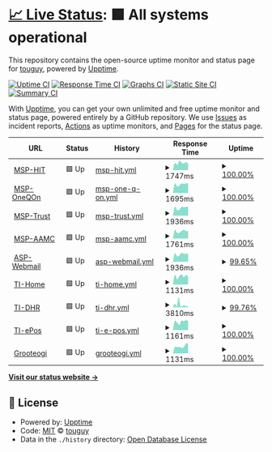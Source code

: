 # [📈 Live Status](https://demo.upptime.js.org): <!--live status--> **🟩 All systems operational**

This repository contains the open-source uptime monitor and status page for [touguy](https://demo.upptime.js.org), powered by [Upptime](https://github.com/upptime/upptime).

[![Uptime CI](https://github.com/touguy/uptime/workflows/Uptime%20CI/badge.svg)](https://github.com/touguy/uptime/actions?query=workflow%3A%22Uptime+CI%22)
[![Response Time CI](https://github.com/touguy/uptime/workflows/Response%20Time%20CI/badge.svg)](https://github.com/touguy/uptime/actions?query=workflow%3A%22Response+Time+CI%22)
[![Graphs CI](https://github.com/touguy/uptime/workflows/Graphs%20CI/badge.svg)](https://github.com/touguy/uptime/actions?query=workflow%3A%22Graphs+CI%22)
[![Static Site CI](https://github.com/touguy/uptime/workflows/Static%20Site%20CI/badge.svg)](https://github.com/touguy/uptime/actions?query=workflow%3A%22Static+Site+CI%22)
[![Summary CI](https://github.com/touguy/uptime/workflows/Summary%20CI/badge.svg)](https://github.com/touguy/uptime/actions?query=workflow%3A%22Summary+CI%22)

With [Upptime](https://upptime.js.org), you can get your own unlimited and free uptime monitor and status page, powered entirely by a GitHub repository. We use [Issues](https://github.com/touguy/uptime/issues) as incident reports, [Actions](https://github.com/touguy/uptime/actions) as uptime monitors, and [Pages](https://demo.upptime.js.org) for the status page.

<!--start: status pages-->
<!-- This summary is generated by Upptime (https://github.com/upptime/upptime) -->
<!-- Do not edit this manually, your changes will be overwritten -->
<!-- prettier-ignore -->
| URL | Status | History | Response Time | Uptime |
| --- | ------ | ------- | ------------- | ------ |
| <img alt="" src="https://icons.duckduckgo.com/ip3/hit.hanati.co.kr.ico" height="13"> [MSP-HIT](https://hit.hanati.co.kr/) | 🟩 Up | [msp-hit.yml](https://github.com/touguy/uptime/commits/HEAD/history/msp-hit.yml) | <details><summary><img alt="Response time graph" src="./graphs/msp-hit/response-time-week.png" height="20"> 1747ms</summary><br><a href="https://demo.upptime.js.org/history/msp-hit"><img alt="Response time 1873" src="https://img.shields.io/endpoint?url=https%3A%2F%2Fraw.githubusercontent.com%2Ftouguy%2Fuptime%2FHEAD%2Fapi%2Fmsp-hit%2Fresponse-time.json"></a><br><a href="https://demo.upptime.js.org/history/msp-hit"><img alt="24-hour response time 1584" src="https://img.shields.io/endpoint?url=https%3A%2F%2Fraw.githubusercontent.com%2Ftouguy%2Fuptime%2FHEAD%2Fapi%2Fmsp-hit%2Fresponse-time-day.json"></a><br><a href="https://demo.upptime.js.org/history/msp-hit"><img alt="7-day response time 1747" src="https://img.shields.io/endpoint?url=https%3A%2F%2Fraw.githubusercontent.com%2Ftouguy%2Fuptime%2FHEAD%2Fapi%2Fmsp-hit%2Fresponse-time-week.json"></a><br><a href="https://demo.upptime.js.org/history/msp-hit"><img alt="30-day response time 1897" src="https://img.shields.io/endpoint?url=https%3A%2F%2Fraw.githubusercontent.com%2Ftouguy%2Fuptime%2FHEAD%2Fapi%2Fmsp-hit%2Fresponse-time-month.json"></a><br><a href="https://demo.upptime.js.org/history/msp-hit"><img alt="1-year response time 1906" src="https://img.shields.io/endpoint?url=https%3A%2F%2Fraw.githubusercontent.com%2Ftouguy%2Fuptime%2FHEAD%2Fapi%2Fmsp-hit%2Fresponse-time-year.json"></a></details> | <details><summary><a href="https://demo.upptime.js.org/history/msp-hit">100.00%</a></summary><a href="https://demo.upptime.js.org/history/msp-hit"><img alt="All-time uptime 99.75%" src="https://img.shields.io/endpoint?url=https%3A%2F%2Fraw.githubusercontent.com%2Ftouguy%2Fuptime%2FHEAD%2Fapi%2Fmsp-hit%2Fuptime.json"></a><br><a href="https://demo.upptime.js.org/history/msp-hit"><img alt="24-hour uptime 100.00%" src="https://img.shields.io/endpoint?url=https%3A%2F%2Fraw.githubusercontent.com%2Ftouguy%2Fuptime%2FHEAD%2Fapi%2Fmsp-hit%2Fuptime-day.json"></a><br><a href="https://demo.upptime.js.org/history/msp-hit"><img alt="7-day uptime 100.00%" src="https://img.shields.io/endpoint?url=https%3A%2F%2Fraw.githubusercontent.com%2Ftouguy%2Fuptime%2FHEAD%2Fapi%2Fmsp-hit%2Fuptime-week.json"></a><br><a href="https://demo.upptime.js.org/history/msp-hit"><img alt="30-day uptime 99.95%" src="https://img.shields.io/endpoint?url=https%3A%2F%2Fraw.githubusercontent.com%2Ftouguy%2Fuptime%2FHEAD%2Fapi%2Fmsp-hit%2Fuptime-month.json"></a><br><a href="https://demo.upptime.js.org/history/msp-hit"><img alt="1-year uptime 99.67%" src="https://img.shields.io/endpoint?url=https%3A%2F%2Fraw.githubusercontent.com%2Ftouguy%2Fuptime%2FHEAD%2Fapi%2Fmsp-hit%2Fuptime-year.json"></a></details>
| <img alt="" src="https://icons.duckduckgo.com/ip3/oneqon.hanati.co.kr.ico" height="13"> [MSP-OneQOn](https://oneqon.hanati.co.kr/) | 🟩 Up | [msp-one-q-on.yml](https://github.com/touguy/uptime/commits/HEAD/history/msp-one-q-on.yml) | <details><summary><img alt="Response time graph" src="./graphs/msp-one-q-on/response-time-week.png" height="20"> 1695ms</summary><br><a href="https://demo.upptime.js.org/history/msp-one-q-on"><img alt="Response time 1836" src="https://img.shields.io/endpoint?url=https%3A%2F%2Fraw.githubusercontent.com%2Ftouguy%2Fuptime%2FHEAD%2Fapi%2Fmsp-one-q-on%2Fresponse-time.json"></a><br><a href="https://demo.upptime.js.org/history/msp-one-q-on"><img alt="24-hour response time 1841" src="https://img.shields.io/endpoint?url=https%3A%2F%2Fraw.githubusercontent.com%2Ftouguy%2Fuptime%2FHEAD%2Fapi%2Fmsp-one-q-on%2Fresponse-time-day.json"></a><br><a href="https://demo.upptime.js.org/history/msp-one-q-on"><img alt="7-day response time 1695" src="https://img.shields.io/endpoint?url=https%3A%2F%2Fraw.githubusercontent.com%2Ftouguy%2Fuptime%2FHEAD%2Fapi%2Fmsp-one-q-on%2Fresponse-time-week.json"></a><br><a href="https://demo.upptime.js.org/history/msp-one-q-on"><img alt="30-day response time 1933" src="https://img.shields.io/endpoint?url=https%3A%2F%2Fraw.githubusercontent.com%2Ftouguy%2Fuptime%2FHEAD%2Fapi%2Fmsp-one-q-on%2Fresponse-time-month.json"></a><br><a href="https://demo.upptime.js.org/history/msp-one-q-on"><img alt="1-year response time 1852" src="https://img.shields.io/endpoint?url=https%3A%2F%2Fraw.githubusercontent.com%2Ftouguy%2Fuptime%2FHEAD%2Fapi%2Fmsp-one-q-on%2Fresponse-time-year.json"></a></details> | <details><summary><a href="https://demo.upptime.js.org/history/msp-one-q-on">100.00%</a></summary><a href="https://demo.upptime.js.org/history/msp-one-q-on"><img alt="All-time uptime 99.92%" src="https://img.shields.io/endpoint?url=https%3A%2F%2Fraw.githubusercontent.com%2Ftouguy%2Fuptime%2FHEAD%2Fapi%2Fmsp-one-q-on%2Fuptime.json"></a><br><a href="https://demo.upptime.js.org/history/msp-one-q-on"><img alt="24-hour uptime 100.00%" src="https://img.shields.io/endpoint?url=https%3A%2F%2Fraw.githubusercontent.com%2Ftouguy%2Fuptime%2FHEAD%2Fapi%2Fmsp-one-q-on%2Fuptime-day.json"></a><br><a href="https://demo.upptime.js.org/history/msp-one-q-on"><img alt="7-day uptime 100.00%" src="https://img.shields.io/endpoint?url=https%3A%2F%2Fraw.githubusercontent.com%2Ftouguy%2Fuptime%2FHEAD%2Fapi%2Fmsp-one-q-on%2Fuptime-week.json"></a><br><a href="https://demo.upptime.js.org/history/msp-one-q-on"><img alt="30-day uptime 100.00%" src="https://img.shields.io/endpoint?url=https%3A%2F%2Fraw.githubusercontent.com%2Ftouguy%2Fuptime%2FHEAD%2Fapi%2Fmsp-one-q-on%2Fuptime-month.json"></a><br><a href="https://demo.upptime.js.org/history/msp-one-q-on"><img alt="1-year uptime 99.93%" src="https://img.shields.io/endpoint?url=https%3A%2F%2Fraw.githubusercontent.com%2Ftouguy%2Fuptime%2FHEAD%2Fapi%2Fmsp-one-q-on%2Fuptime-year.json"></a></details>
| <img alt="" src="https://icons.duckduckgo.com/ip3/www.hanatrust.com.ico" height="13"> [MSP-Trust](https://www.hanatrust.com/) | 🟩 Up | [msp-trust.yml](https://github.com/touguy/uptime/commits/HEAD/history/msp-trust.yml) | <details><summary><img alt="Response time graph" src="./graphs/msp-trust/response-time-week.png" height="20"> 1936ms</summary><br><a href="https://demo.upptime.js.org/history/msp-trust"><img alt="Response time 2132" src="https://img.shields.io/endpoint?url=https%3A%2F%2Fraw.githubusercontent.com%2Ftouguy%2Fuptime%2FHEAD%2Fapi%2Fmsp-trust%2Fresponse-time.json"></a><br><a href="https://demo.upptime.js.org/history/msp-trust"><img alt="24-hour response time 2172" src="https://img.shields.io/endpoint?url=https%3A%2F%2Fraw.githubusercontent.com%2Ftouguy%2Fuptime%2FHEAD%2Fapi%2Fmsp-trust%2Fresponse-time-day.json"></a><br><a href="https://demo.upptime.js.org/history/msp-trust"><img alt="7-day response time 1936" src="https://img.shields.io/endpoint?url=https%3A%2F%2Fraw.githubusercontent.com%2Ftouguy%2Fuptime%2FHEAD%2Fapi%2Fmsp-trust%2Fresponse-time-week.json"></a><br><a href="https://demo.upptime.js.org/history/msp-trust"><img alt="30-day response time 1985" src="https://img.shields.io/endpoint?url=https%3A%2F%2Fraw.githubusercontent.com%2Ftouguy%2Fuptime%2FHEAD%2Fapi%2Fmsp-trust%2Fresponse-time-month.json"></a><br><a href="https://demo.upptime.js.org/history/msp-trust"><img alt="1-year response time 2131" src="https://img.shields.io/endpoint?url=https%3A%2F%2Fraw.githubusercontent.com%2Ftouguy%2Fuptime%2FHEAD%2Fapi%2Fmsp-trust%2Fresponse-time-year.json"></a></details> | <details><summary><a href="https://demo.upptime.js.org/history/msp-trust">100.00%</a></summary><a href="https://demo.upptime.js.org/history/msp-trust"><img alt="All-time uptime 99.92%" src="https://img.shields.io/endpoint?url=https%3A%2F%2Fraw.githubusercontent.com%2Ftouguy%2Fuptime%2FHEAD%2Fapi%2Fmsp-trust%2Fuptime.json"></a><br><a href="https://demo.upptime.js.org/history/msp-trust"><img alt="24-hour uptime 100.00%" src="https://img.shields.io/endpoint?url=https%3A%2F%2Fraw.githubusercontent.com%2Ftouguy%2Fuptime%2FHEAD%2Fapi%2Fmsp-trust%2Fuptime-day.json"></a><br><a href="https://demo.upptime.js.org/history/msp-trust"><img alt="7-day uptime 100.00%" src="https://img.shields.io/endpoint?url=https%3A%2F%2Fraw.githubusercontent.com%2Ftouguy%2Fuptime%2FHEAD%2Fapi%2Fmsp-trust%2Fuptime-week.json"></a><br><a href="https://demo.upptime.js.org/history/msp-trust"><img alt="30-day uptime 99.95%" src="https://img.shields.io/endpoint?url=https%3A%2F%2Fraw.githubusercontent.com%2Ftouguy%2Fuptime%2FHEAD%2Fapi%2Fmsp-trust%2Fuptime-month.json"></a><br><a href="https://demo.upptime.js.org/history/msp-trust"><img alt="1-year uptime 99.94%" src="https://img.shields.io/endpoint?url=https%3A%2F%2Fraw.githubusercontent.com%2Ftouguy%2Fuptime%2FHEAD%2Fapi%2Fmsp-trust%2Fuptime-year.json"></a></details>
| <img alt="" src="https://icons.duckduckgo.com/ip3/hana-aamc.com.ico" height="13"> [MSP-AAMC](https://hana-aamc.com/) | 🟩 Up | [msp-aamc.yml](https://github.com/touguy/uptime/commits/HEAD/history/msp-aamc.yml) | <details><summary><img alt="Response time graph" src="./graphs/msp-aamc/response-time-week.png" height="20"> 1761ms</summary><br><a href="https://demo.upptime.js.org/history/msp-aamc"><img alt="Response time 1968" src="https://img.shields.io/endpoint?url=https%3A%2F%2Fraw.githubusercontent.com%2Ftouguy%2Fuptime%2FHEAD%2Fapi%2Fmsp-aamc%2Fresponse-time.json"></a><br><a href="https://demo.upptime.js.org/history/msp-aamc"><img alt="24-hour response time 1777" src="https://img.shields.io/endpoint?url=https%3A%2F%2Fraw.githubusercontent.com%2Ftouguy%2Fuptime%2FHEAD%2Fapi%2Fmsp-aamc%2Fresponse-time-day.json"></a><br><a href="https://demo.upptime.js.org/history/msp-aamc"><img alt="7-day response time 1761" src="https://img.shields.io/endpoint?url=https%3A%2F%2Fraw.githubusercontent.com%2Ftouguy%2Fuptime%2FHEAD%2Fapi%2Fmsp-aamc%2Fresponse-time-week.json"></a><br><a href="https://demo.upptime.js.org/history/msp-aamc"><img alt="30-day response time 1827" src="https://img.shields.io/endpoint?url=https%3A%2F%2Fraw.githubusercontent.com%2Ftouguy%2Fuptime%2FHEAD%2Fapi%2Fmsp-aamc%2Fresponse-time-month.json"></a><br><a href="https://demo.upptime.js.org/history/msp-aamc"><img alt="1-year response time 1962" src="https://img.shields.io/endpoint?url=https%3A%2F%2Fraw.githubusercontent.com%2Ftouguy%2Fuptime%2FHEAD%2Fapi%2Fmsp-aamc%2Fresponse-time-year.json"></a></details> | <details><summary><a href="https://demo.upptime.js.org/history/msp-aamc">100.00%</a></summary><a href="https://demo.upptime.js.org/history/msp-aamc"><img alt="All-time uptime 99.92%" src="https://img.shields.io/endpoint?url=https%3A%2F%2Fraw.githubusercontent.com%2Ftouguy%2Fuptime%2FHEAD%2Fapi%2Fmsp-aamc%2Fuptime.json"></a><br><a href="https://demo.upptime.js.org/history/msp-aamc"><img alt="24-hour uptime 100.00%" src="https://img.shields.io/endpoint?url=https%3A%2F%2Fraw.githubusercontent.com%2Ftouguy%2Fuptime%2FHEAD%2Fapi%2Fmsp-aamc%2Fuptime-day.json"></a><br><a href="https://demo.upptime.js.org/history/msp-aamc"><img alt="7-day uptime 100.00%" src="https://img.shields.io/endpoint?url=https%3A%2F%2Fraw.githubusercontent.com%2Ftouguy%2Fuptime%2FHEAD%2Fapi%2Fmsp-aamc%2Fuptime-week.json"></a><br><a href="https://demo.upptime.js.org/history/msp-aamc"><img alt="30-day uptime 100.00%" src="https://img.shields.io/endpoint?url=https%3A%2F%2Fraw.githubusercontent.com%2Ftouguy%2Fuptime%2FHEAD%2Fapi%2Fmsp-aamc%2Fuptime-month.json"></a><br><a href="https://demo.upptime.js.org/history/msp-aamc"><img alt="1-year uptime 99.95%" src="https://img.shields.io/endpoint?url=https%3A%2F%2Fraw.githubusercontent.com%2Ftouguy%2Fuptime%2FHEAD%2Fapi%2Fmsp-aamc%2Fuptime-year.json"></a></details>
| <img alt="" src="https://icons.duckduckgo.com/ip3/hmail.hanafn.com.ico" height="13"> [ASP-Webmail](https://hmail.hanafn.com/) | 🟩 Up | [asp-webmail.yml](https://github.com/touguy/uptime/commits/HEAD/history/asp-webmail.yml) | <details><summary><img alt="Response time graph" src="./graphs/asp-webmail/response-time-week.png" height="20"> 1936ms</summary><br><a href="https://demo.upptime.js.org/history/asp-webmail"><img alt="Response time 1809" src="https://img.shields.io/endpoint?url=https%3A%2F%2Fraw.githubusercontent.com%2Ftouguy%2Fuptime%2FHEAD%2Fapi%2Fasp-webmail%2Fresponse-time.json"></a><br><a href="https://demo.upptime.js.org/history/asp-webmail"><img alt="24-hour response time 2272" src="https://img.shields.io/endpoint?url=https%3A%2F%2Fraw.githubusercontent.com%2Ftouguy%2Fuptime%2FHEAD%2Fapi%2Fasp-webmail%2Fresponse-time-day.json"></a><br><a href="https://demo.upptime.js.org/history/asp-webmail"><img alt="7-day response time 1936" src="https://img.shields.io/endpoint?url=https%3A%2F%2Fraw.githubusercontent.com%2Ftouguy%2Fuptime%2FHEAD%2Fapi%2Fasp-webmail%2Fresponse-time-week.json"></a><br><a href="https://demo.upptime.js.org/history/asp-webmail"><img alt="30-day response time 1876" src="https://img.shields.io/endpoint?url=https%3A%2F%2Fraw.githubusercontent.com%2Ftouguy%2Fuptime%2FHEAD%2Fapi%2Fasp-webmail%2Fresponse-time-month.json"></a><br><a href="https://demo.upptime.js.org/history/asp-webmail"><img alt="1-year response time 1804" src="https://img.shields.io/endpoint?url=https%3A%2F%2Fraw.githubusercontent.com%2Ftouguy%2Fuptime%2FHEAD%2Fapi%2Fasp-webmail%2Fresponse-time-year.json"></a></details> | <details><summary><a href="https://demo.upptime.js.org/history/asp-webmail">99.65%</a></summary><a href="https://demo.upptime.js.org/history/asp-webmail"><img alt="All-time uptime 99.96%" src="https://img.shields.io/endpoint?url=https%3A%2F%2Fraw.githubusercontent.com%2Ftouguy%2Fuptime%2FHEAD%2Fapi%2Fasp-webmail%2Fuptime.json"></a><br><a href="https://demo.upptime.js.org/history/asp-webmail"><img alt="24-hour uptime 97.54%" src="https://img.shields.io/endpoint?url=https%3A%2F%2Fraw.githubusercontent.com%2Ftouguy%2Fuptime%2FHEAD%2Fapi%2Fasp-webmail%2Fuptime-day.json"></a><br><a href="https://demo.upptime.js.org/history/asp-webmail"><img alt="7-day uptime 99.65%" src="https://img.shields.io/endpoint?url=https%3A%2F%2Fraw.githubusercontent.com%2Ftouguy%2Fuptime%2FHEAD%2Fapi%2Fasp-webmail%2Fuptime-week.json"></a><br><a href="https://demo.upptime.js.org/history/asp-webmail"><img alt="30-day uptime 99.92%" src="https://img.shields.io/endpoint?url=https%3A%2F%2Fraw.githubusercontent.com%2Ftouguy%2Fuptime%2FHEAD%2Fapi%2Fasp-webmail%2Fuptime-month.json"></a><br><a href="https://demo.upptime.js.org/history/asp-webmail"><img alt="1-year uptime 99.95%" src="https://img.shields.io/endpoint?url=https%3A%2F%2Fraw.githubusercontent.com%2Ftouguy%2Fuptime%2FHEAD%2Fapi%2Fasp-webmail%2Fuptime-year.json"></a></details>
| <img alt="" src="https://icons.duckduckgo.com/ip3/hanati.co.kr.ico" height="13"> [TI-Home](https://hanati.co.kr/) | 🟩 Up | [ti-home.yml](https://github.com/touguy/uptime/commits/HEAD/history/ti-home.yml) | <details><summary><img alt="Response time graph" src="./graphs/ti-home/response-time-week.png" height="20"> 1131ms</summary><br><a href="https://demo.upptime.js.org/history/ti-home"><img alt="Response time 1141" src="https://img.shields.io/endpoint?url=https%3A%2F%2Fraw.githubusercontent.com%2Ftouguy%2Fuptime%2FHEAD%2Fapi%2Fti-home%2Fresponse-time.json"></a><br><a href="https://demo.upptime.js.org/history/ti-home"><img alt="24-hour response time 1087" src="https://img.shields.io/endpoint?url=https%3A%2F%2Fraw.githubusercontent.com%2Ftouguy%2Fuptime%2FHEAD%2Fapi%2Fti-home%2Fresponse-time-day.json"></a><br><a href="https://demo.upptime.js.org/history/ti-home"><img alt="7-day response time 1131" src="https://img.shields.io/endpoint?url=https%3A%2F%2Fraw.githubusercontent.com%2Ftouguy%2Fuptime%2FHEAD%2Fapi%2Fti-home%2Fresponse-time-week.json"></a><br><a href="https://demo.upptime.js.org/history/ti-home"><img alt="30-day response time 1152" src="https://img.shields.io/endpoint?url=https%3A%2F%2Fraw.githubusercontent.com%2Ftouguy%2Fuptime%2FHEAD%2Fapi%2Fti-home%2Fresponse-time-month.json"></a><br><a href="https://demo.upptime.js.org/history/ti-home"><img alt="1-year response time 1131" src="https://img.shields.io/endpoint?url=https%3A%2F%2Fraw.githubusercontent.com%2Ftouguy%2Fuptime%2FHEAD%2Fapi%2Fti-home%2Fresponse-time-year.json"></a></details> | <details><summary><a href="https://demo.upptime.js.org/history/ti-home">100.00%</a></summary><a href="https://demo.upptime.js.org/history/ti-home"><img alt="All-time uptime 99.85%" src="https://img.shields.io/endpoint?url=https%3A%2F%2Fraw.githubusercontent.com%2Ftouguy%2Fuptime%2FHEAD%2Fapi%2Fti-home%2Fuptime.json"></a><br><a href="https://demo.upptime.js.org/history/ti-home"><img alt="24-hour uptime 100.00%" src="https://img.shields.io/endpoint?url=https%3A%2F%2Fraw.githubusercontent.com%2Ftouguy%2Fuptime%2FHEAD%2Fapi%2Fti-home%2Fuptime-day.json"></a><br><a href="https://demo.upptime.js.org/history/ti-home"><img alt="7-day uptime 100.00%" src="https://img.shields.io/endpoint?url=https%3A%2F%2Fraw.githubusercontent.com%2Ftouguy%2Fuptime%2FHEAD%2Fapi%2Fti-home%2Fuptime-week.json"></a><br><a href="https://demo.upptime.js.org/history/ti-home"><img alt="30-day uptime 99.90%" src="https://img.shields.io/endpoint?url=https%3A%2F%2Fraw.githubusercontent.com%2Ftouguy%2Fuptime%2FHEAD%2Fapi%2Fti-home%2Fuptime-month.json"></a><br><a href="https://demo.upptime.js.org/history/ti-home"><img alt="1-year uptime 99.83%" src="https://img.shields.io/endpoint?url=https%3A%2F%2Fraw.githubusercontent.com%2Ftouguy%2Fuptime%2FHEAD%2Fapi%2Fti-home%2Fuptime-year.json"></a></details>
| <img alt="" src="https://icons.duckduckgo.com/ip3/dhr.hanati.co.kr.ico" height="13"> [TI-DHR](https://dhr.hanati.co.kr/) | 🟩 Up | [ti-dhr.yml](https://github.com/touguy/uptime/commits/HEAD/history/ti-dhr.yml) | <details><summary><img alt="Response time graph" src="./graphs/ti-dhr/response-time-week.png" height="20"> 3810ms</summary><br><a href="https://demo.upptime.js.org/history/ti-dhr"><img alt="Response time 1452" src="https://img.shields.io/endpoint?url=https%3A%2F%2Fraw.githubusercontent.com%2Ftouguy%2Fuptime%2FHEAD%2Fapi%2Fti-dhr%2Fresponse-time.json"></a><br><a href="https://demo.upptime.js.org/history/ti-dhr"><img alt="24-hour response time 1326" src="https://img.shields.io/endpoint?url=https%3A%2F%2Fraw.githubusercontent.com%2Ftouguy%2Fuptime%2FHEAD%2Fapi%2Fti-dhr%2Fresponse-time-day.json"></a><br><a href="https://demo.upptime.js.org/history/ti-dhr"><img alt="7-day response time 3810" src="https://img.shields.io/endpoint?url=https%3A%2F%2Fraw.githubusercontent.com%2Ftouguy%2Fuptime%2FHEAD%2Fapi%2Fti-dhr%2Fresponse-time-week.json"></a><br><a href="https://demo.upptime.js.org/history/ti-dhr"><img alt="30-day response time 2043" src="https://img.shields.io/endpoint?url=https%3A%2F%2Fraw.githubusercontent.com%2Ftouguy%2Fuptime%2FHEAD%2Fapi%2Fti-dhr%2Fresponse-time-month.json"></a><br><a href="https://demo.upptime.js.org/history/ti-dhr"><img alt="1-year response time 1518" src="https://img.shields.io/endpoint?url=https%3A%2F%2Fraw.githubusercontent.com%2Ftouguy%2Fuptime%2FHEAD%2Fapi%2Fti-dhr%2Fresponse-time-year.json"></a></details> | <details><summary><a href="https://demo.upptime.js.org/history/ti-dhr">99.76%</a></summary><a href="https://demo.upptime.js.org/history/ti-dhr"><img alt="All-time uptime 99.85%" src="https://img.shields.io/endpoint?url=https%3A%2F%2Fraw.githubusercontent.com%2Ftouguy%2Fuptime%2FHEAD%2Fapi%2Fti-dhr%2Fuptime.json"></a><br><a href="https://demo.upptime.js.org/history/ti-dhr"><img alt="24-hour uptime 100.00%" src="https://img.shields.io/endpoint?url=https%3A%2F%2Fraw.githubusercontent.com%2Ftouguy%2Fuptime%2FHEAD%2Fapi%2Fti-dhr%2Fuptime-day.json"></a><br><a href="https://demo.upptime.js.org/history/ti-dhr"><img alt="7-day uptime 99.76%" src="https://img.shields.io/endpoint?url=https%3A%2F%2Fraw.githubusercontent.com%2Ftouguy%2Fuptime%2FHEAD%2Fapi%2Fti-dhr%2Fuptime-week.json"></a><br><a href="https://demo.upptime.js.org/history/ti-dhr"><img alt="30-day uptime 99.90%" src="https://img.shields.io/endpoint?url=https%3A%2F%2Fraw.githubusercontent.com%2Ftouguy%2Fuptime%2FHEAD%2Fapi%2Fti-dhr%2Fuptime-month.json"></a><br><a href="https://demo.upptime.js.org/history/ti-dhr"><img alt="1-year uptime 99.84%" src="https://img.shields.io/endpoint?url=https%3A%2F%2Fraw.githubusercontent.com%2Ftouguy%2Fuptime%2FHEAD%2Fapi%2Fti-dhr%2Fuptime-year.json"></a></details>
| <img alt="" src="https://icons.duckduckgo.com/ip3/tipartner.hanati.co.kr.ico" height="13"> [TI-ePos](https://tipartner.hanati.co.kr/) | 🟩 Up | [ti-e-pos.yml](https://github.com/touguy/uptime/commits/HEAD/history/ti-e-pos.yml) | <details><summary><img alt="Response time graph" src="./graphs/ti-e-pos/response-time-week.png" height="20"> 1161ms</summary><br><a href="https://demo.upptime.js.org/history/ti-e-pos"><img alt="Response time 1120" src="https://img.shields.io/endpoint?url=https%3A%2F%2Fraw.githubusercontent.com%2Ftouguy%2Fuptime%2FHEAD%2Fapi%2Fti-e-pos%2Fresponse-time.json"></a><br><a href="https://demo.upptime.js.org/history/ti-e-pos"><img alt="24-hour response time 1228" src="https://img.shields.io/endpoint?url=https%3A%2F%2Fraw.githubusercontent.com%2Ftouguy%2Fuptime%2FHEAD%2Fapi%2Fti-e-pos%2Fresponse-time-day.json"></a><br><a href="https://demo.upptime.js.org/history/ti-e-pos"><img alt="7-day response time 1161" src="https://img.shields.io/endpoint?url=https%3A%2F%2Fraw.githubusercontent.com%2Ftouguy%2Fuptime%2FHEAD%2Fapi%2Fti-e-pos%2Fresponse-time-week.json"></a><br><a href="https://demo.upptime.js.org/history/ti-e-pos"><img alt="30-day response time 1067" src="https://img.shields.io/endpoint?url=https%3A%2F%2Fraw.githubusercontent.com%2Ftouguy%2Fuptime%2FHEAD%2Fapi%2Fti-e-pos%2Fresponse-time-month.json"></a><br><a href="https://demo.upptime.js.org/history/ti-e-pos"><img alt="1-year response time 1123" src="https://img.shields.io/endpoint?url=https%3A%2F%2Fraw.githubusercontent.com%2Ftouguy%2Fuptime%2FHEAD%2Fapi%2Fti-e-pos%2Fresponse-time-year.json"></a></details> | <details><summary><a href="https://demo.upptime.js.org/history/ti-e-pos">100.00%</a></summary><a href="https://demo.upptime.js.org/history/ti-e-pos"><img alt="All-time uptime 99.88%" src="https://img.shields.io/endpoint?url=https%3A%2F%2Fraw.githubusercontent.com%2Ftouguy%2Fuptime%2FHEAD%2Fapi%2Fti-e-pos%2Fuptime.json"></a><br><a href="https://demo.upptime.js.org/history/ti-e-pos"><img alt="24-hour uptime 100.00%" src="https://img.shields.io/endpoint?url=https%3A%2F%2Fraw.githubusercontent.com%2Ftouguy%2Fuptime%2FHEAD%2Fapi%2Fti-e-pos%2Fuptime-day.json"></a><br><a href="https://demo.upptime.js.org/history/ti-e-pos"><img alt="7-day uptime 100.00%" src="https://img.shields.io/endpoint?url=https%3A%2F%2Fraw.githubusercontent.com%2Ftouguy%2Fuptime%2FHEAD%2Fapi%2Fti-e-pos%2Fuptime-week.json"></a><br><a href="https://demo.upptime.js.org/history/ti-e-pos"><img alt="30-day uptime 100.00%" src="https://img.shields.io/endpoint?url=https%3A%2F%2Fraw.githubusercontent.com%2Ftouguy%2Fuptime%2FHEAD%2Fapi%2Fti-e-pos%2Fuptime-month.json"></a><br><a href="https://demo.upptime.js.org/history/ti-e-pos"><img alt="1-year uptime 99.88%" src="https://img.shields.io/endpoint?url=https%3A%2F%2Fraw.githubusercontent.com%2Ftouguy%2Fuptime%2FHEAD%2Fapi%2Fti-e-pos%2Fuptime-year.json"></a></details>
| <img alt="" src="https://icons.duckduckgo.com/ip3/www.stump.or.kr.ico" height="13"> [Grooteogi](https://www.stump.or.kr/) | 🟩 Up | [grooteogi.yml](https://github.com/touguy/uptime/commits/HEAD/history/grooteogi.yml) | <details><summary><img alt="Response time graph" src="./graphs/grooteogi/response-time-week.png" height="20"> 1131ms</summary><br><a href="https://demo.upptime.js.org/history/grooteogi"><img alt="Response time 1352" src="https://img.shields.io/endpoint?url=https%3A%2F%2Fraw.githubusercontent.com%2Ftouguy%2Fuptime%2FHEAD%2Fapi%2Fgrooteogi%2Fresponse-time.json"></a><br><a href="https://demo.upptime.js.org/history/grooteogi"><img alt="24-hour response time 1566" src="https://img.shields.io/endpoint?url=https%3A%2F%2Fraw.githubusercontent.com%2Ftouguy%2Fuptime%2FHEAD%2Fapi%2Fgrooteogi%2Fresponse-time-day.json"></a><br><a href="https://demo.upptime.js.org/history/grooteogi"><img alt="7-day response time 1131" src="https://img.shields.io/endpoint?url=https%3A%2F%2Fraw.githubusercontent.com%2Ftouguy%2Fuptime%2FHEAD%2Fapi%2Fgrooteogi%2Fresponse-time-week.json"></a><br><a href="https://demo.upptime.js.org/history/grooteogi"><img alt="30-day response time 1204" src="https://img.shields.io/endpoint?url=https%3A%2F%2Fraw.githubusercontent.com%2Ftouguy%2Fuptime%2FHEAD%2Fapi%2Fgrooteogi%2Fresponse-time-month.json"></a><br><a href="https://demo.upptime.js.org/history/grooteogi"><img alt="1-year response time 1335" src="https://img.shields.io/endpoint?url=https%3A%2F%2Fraw.githubusercontent.com%2Ftouguy%2Fuptime%2FHEAD%2Fapi%2Fgrooteogi%2Fresponse-time-year.json"></a></details> | <details><summary><a href="https://demo.upptime.js.org/history/grooteogi">100.00%</a></summary><a href="https://demo.upptime.js.org/history/grooteogi"><img alt="All-time uptime 100.00%" src="https://img.shields.io/endpoint?url=https%3A%2F%2Fraw.githubusercontent.com%2Ftouguy%2Fuptime%2FHEAD%2Fapi%2Fgrooteogi%2Fuptime.json"></a><br><a href="https://demo.upptime.js.org/history/grooteogi"><img alt="24-hour uptime 100.00%" src="https://img.shields.io/endpoint?url=https%3A%2F%2Fraw.githubusercontent.com%2Ftouguy%2Fuptime%2FHEAD%2Fapi%2Fgrooteogi%2Fuptime-day.json"></a><br><a href="https://demo.upptime.js.org/history/grooteogi"><img alt="7-day uptime 100.00%" src="https://img.shields.io/endpoint?url=https%3A%2F%2Fraw.githubusercontent.com%2Ftouguy%2Fuptime%2FHEAD%2Fapi%2Fgrooteogi%2Fuptime-week.json"></a><br><a href="https://demo.upptime.js.org/history/grooteogi"><img alt="30-day uptime 100.00%" src="https://img.shields.io/endpoint?url=https%3A%2F%2Fraw.githubusercontent.com%2Ftouguy%2Fuptime%2FHEAD%2Fapi%2Fgrooteogi%2Fuptime-month.json"></a><br><a href="https://demo.upptime.js.org/history/grooteogi"><img alt="1-year uptime 100.00%" src="https://img.shields.io/endpoint?url=https%3A%2F%2Fraw.githubusercontent.com%2Ftouguy%2Fuptime%2FHEAD%2Fapi%2Fgrooteogi%2Fuptime-year.json"></a></details>

<!--end: status pages-->

[**Visit our status website →**](https://demo.upptime.js.org)

## 📄 License

- Powered by: [Upptime](https://github.com/upptime/upptime)
- Code: [MIT](./LICENSE) © [touguy](https://demo.upptime.js.org)
- Data in the `./history` directory: [Open Database License](https://opendatacommons.org/licenses/odbl/1-0/)
